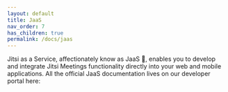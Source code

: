 ```yaml
---
layout: default
title: JaaS
nav_order: 7
has_children: true
permalink: /docs/jaas
---
```


Jitsi as a Service, affectionately know as JaaS 🎷, enables you to develop and integrate Jitsi Meetings functionality directly into your web and mobile applications.
All the official JaaS documentation lives on our developer portal here: [](https://developer.8x8.com/jaas/)
